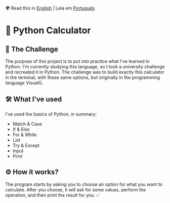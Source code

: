 🌍 Read this in [English](README.md) | Leia em [Português](README.pt.md)

# 🧮 Python Calculator
## 🎯 The Challenge

The purpose of this project is to put into practice what I've learned in Python. I'm currently studying this language, so I took a university challenge and recreated it in Python. The challenge was to build exactly this calculator in the terminal, with these same options, but originally in the programming language VisualG.

## 🛠️ What I've used

I've used the basics of Python, in summary:
- Match & Case
- If & Else
- For & While
- List
- Try & Except
- Input
- Print

## ⚙️ How it works?

The program starts by asking you to choose an option for what you want to calculate. After you choose, it will ask for some values, perform the operation, and then print the result for you. ✅
